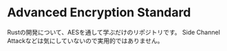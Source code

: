 # Advanced Encryption Standard
Rustの開発について、AESを通して学ぶだけのリポジトリです。
Side Channel Attackなどは気にしていないので実用的ではありません。
